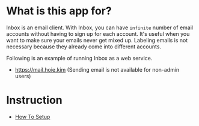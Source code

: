 # What is this app for?

Inbox is an email client. With Inbox, you can have `infinite` number of email accounts without having to sign up for each account. It's useful when you want to make sure your emails never get mixed up. Labeling emails is not necessary because they already come into different accounts.

Following is an example of running Inbox as a web service.
* https://mail.hoie.kim (Sending email is not available for non-admin users)

# Instruction

- [How To Setup](docs/how_to_setup.md)
